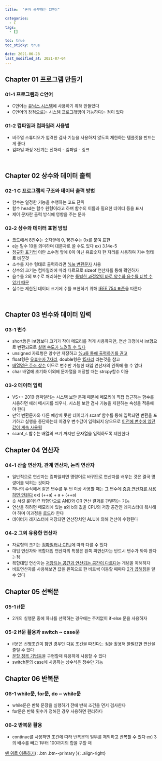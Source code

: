 ```yaml
---
title:  "혼자 공부하는 C언어" 

categories:
  - C
tags:
  - []

toc: true
toc_sticky: true

date: 2021-06-28
last_modified_at: 2021-07-04
---
```


## Chapter 01 프로그램 만들기

### 01-1 프로그램과 C언어
- C언어는 <u>유닉스 시스템</u>에 사용하기 위해 만들었다
- C언어의 장점으로는 <u>시스템 프로그래밍</u>이 가능하다는 점이 있다

### 01-2 컴파일과 컴파일러 사용법
- 비주얼 스튜디오가 엄격한 검사 기능을 사용하지 않도록 제한하는 템플릿을 만드는게 좋다
- 컴파일 과정 3단계는 전처리 - 컴파일 - 링크

<br>

## Chapter 02 상수와 데이터 출력

### 02-1 C 프로그램의 구조와 데이터 출력 방법
- 함수는 일정한 기능을 수행하는 코드 단위
- 함수 head는 함수 원형이라고 하며 함수의 이름과 필요한 데이터 등을 표시
- 제어 문자란 출력 방식에 영향을 주는 문자

### 02-2 상수와 데이터 표현 방법
- 코드에서 8진수는 숫자앞에 0, 16진수는 0x를 붙여 표현
- e는 밑수 10을 의미하며 대문자로 쓸 수도 있다 ex) 3.14e-5
- <u>정규화 표기법</u> 이란 소수점 앞에 0이 아닌 유효숫자 한 자리를 사용하여 지수 형태로 바꾼것
- 소수를 지수 형태로 출력하라면 <u>%le 변환문자</u> 사용
- 상수의 크기는 컴파일러에 따라 다르므로 sizeof 연산자를 통해 확인하자
- 음수를 2의 보수로 처리하는 이유는 <u>특별한 과정없이 바로 양수와 음수를 더할 수 있기 때문</u>
- 실수는 제한된 데이터 크기에 수를 표현하기 위해 <u>IEEE 754 표준</u>을 따른다

<br>

## Chapter 03 변수와 데이터 입력

### 03-1 변수
- short형은 int형보다 크기가 작아 메모리를 적게 사용하지만, 연산 과정에서 int형으로 변환되므로 <u>실행 속도가 느려질 수 있다</u>
- unsigned 자료형은 양수만 저장하고 <u>%u를 통해 출력하기를 권고</u>
- float형은 <u>유효숫자 7자리</u>, double형은 <u>15자리</u> 라는것을 참고
- <u>배열명은 주소 상수</u> 이므로 변수만 가능한 대입 연산자의 왼쪽에 쓸 수 없다
- char 배열에 초기화 이외에 문자열을 저장할 때는 strcpy함수 이용

### 03-2 데이터 입력
- VS++ 2019 컴파일러는 시스템 보안 문제 때문에 메모리에 직접 접근하는 함수를 사용하면 에러 메시지를 띄우니, 시스템 보안 검사 기능을 제한하는 속성을 적용해야 한다
- 만약 변환문자와 다른 예상치 못한 데이터가 scanf 함수를 통해 입력되면 변환을 포기하고 실행을 중단하는데 이경우 변수값이 입력되지 않으므로 <u>이전에 변수에 있던 값이 계속 사용됨</u>
- scanf_s 함수는 배열의 크기 까지만 문자열을 입력하도록 제한한다

## Chapter 04 연산자

### 04-1 산술 연산자, 관계 연산자, 논리 연산자
- 일반적으로 연산자는 컴파일되면 명령어로 바뀌므로 연산자를 배우는 것은 결국 명령어를 익히는 것이다
- 하나의 수식에서 같은 변수를 두 번 이상 사용할 때는 그 변수에 <u>증감 연산자를 사용하면 안된다</u> ex) (++a) + a + (++a)
- 숏 서킷 룰이란? 좌항만으로 AND와 OR 연산 결과를 판별하는 기능
- 연산을 하려면 메모리에 있는 a와 b의 값을 CPU의 저장 공간인 레지스터에 복사해야 하며 이과정을 <u>로드</u>라 한다
- 데이터가 레지스터에 저장되면 연산장치인 ALU에 의해 연산이 수행된다

### 04-2 그외 유용한 연산자
- 자료형의 크기는 <u>컴파일러나 CPU</u>에 따라 다를 수 있다
- 대입 연산자와 복합대입 연산자의 특징은 왼쪽 피연산자는 반드시 변수가 와야 한다는점
- 복합대입 연산자는 <u>저장되는 공간과 연산되는 공간이 다르다</u>는 개념을 이해하자
- 비트연산자를 사용해보면 값을 왼쪽으로 한 비트씩 이동할 때마다 <u>2가 곱해짐</u>을 알 수 있다

## Chapter 05 선택문

### 05-1 if문
- 2개의 실행문 중에 하나를 선택하는 경우에는 주저없이 if-else 문을 사용하자

### 05-2 if문 활용과 switch ~ case문
- if문은 선행조건이 참인 경우만 다음 조건을 따진다는 점을 활용해 불필요한 연산을 줄일 수 있다
- <u>분할 정복 기법등</u>을 구현할때 유용하게 사용할 수 있다
- switch문의 case에 사용하는 상수식은 정수만 가능

## Chapter 06 반복문

### 06-1 while문, for문, do ~ while문
- while문은 반복 문장을 실행하기 전에 반복 조건을 먼저 검사한다
- for문은 반복 횟수가 정해진 경우 사용하면 편리하다

### 06-2 반복문 활용
- continue를 사용하면 조건에 따라 반복문의 일부를 제외하고 반복할 수 있다 ex) 3의 배수를 빼고 1부터 100까지의 합을 구할 때

[맨 위로 이동하기](#){: .btn .btn--primary }{: .align-right}